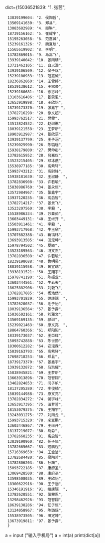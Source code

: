 dict={15036521839: "1. 张茜",
     
     13839199604: "2. 侯陶哲",
     13569141630: "3. 郑县",
     13083682989: "4. 祁琳",
     18739156162: "5. 崔耀宇",
     15195263058: "6. 范嘉诚",
     15239161326: "7. 魏夏琰",
     15565619902: "8. 李明",
     13782869015: "9. 马高飞",
     13939140042: "10. 张雨晴",
     13721462105: "11. 白以漩",
     13939106509: "12. 侯子祺",
     15239100933: "13. 范嘉诚",
     18236862860: "14. 王雪婷",
     18539138612: "15. 王家豪",
     15239160681: "16. 徐志峰",
     13103616406: "17. 张蒙恩",
     13653919898: "18. 王欣怡",
     18739173370: "19. 张鑫宇 ",
     13782716298: "20. 徐文超",
     15993762517: "21. 樊雯",
     13513824532: "22. 赵琳琳",
     18039121558: "23. 王梦新",
     18903912987: "24. 张欣语",
     13939137799: "25. 王子涵",
     15239025990: "26. 陈璐瑶",
     15938179800: "27. 樊帅彤",
     13782615952: "28. 吕嘉仪",
     13523215405: "29. 邓冰燕",
     15538977185: "30. 高紫轩",
     15993743212: "31. 高尉锋",
     15938181630: "32. 王淑静  ",
     13782836908: "33. 许若瑜",
     15838986760: "34. 张永恒",
     13572984967: "35. 张鑫宇",
     13937120235: "36. 高启智",
     13782714217: "37. 张景飞",
     13523207560: "38. 李毅 ",
     15538986334: "39. 苏亚茹",
     13603449131: "40. 王继开 ",
     15503911461: "41. 李毅 ",
     15993717968: "42. 牛玉欣",
     13707682388: "43. 靳镐玮",
     13693913505: "44. 田定坤",
     15978794502: "45. 夏颖",
     13523189563: "46. 冯文杰",
     13782836508: "47. 许若瑜",
     18239198688: "48. 鲁明昊",
     18839115958: "49. 黄宣瑞",
     13938191521: "50. 王翔宇",
     15978741190: "51. 陈振业",
     13603444561: "52. 牛云天",
     18625882906: "53. 刘毅飞",
     13782817885: "54. 杨浩然",
     15993701829: "55. 姫康瑞  ",
     13782620037: "56. 毛子怡",
     18039136564: "57. 张予露",
     15036502161: "58. 刘雅文",
     13569169135: "59. 祁琳",
     15239021463: "60. 原文亮  ",
     18864760366: "61. 郑阳阳",
     18339173037: "62. 王巨辉",
     15093742888: "63. 陈世勋",
     18300612282: "64. 安瑶霖",
     15039163793: "65. 高紫轩",
     17698718253: "66. 郑县",
     18739173370: "67. 张鑫宇",
     13939132872: "68. 马凯耀",
     15838945821: "69. 王梦新",
     13663913896: "70. 范智翔",
     13462824853: "71. 闫子帆",
     18137205280: "72. 李俊楠",
     15039144988: "73. 原文亮",
     13782834272: "74. 侯宇峰",
     13653917395: "75. 田梦哲",
     18153079375: "76. 王翔宇",
     13243031275: "77. 刘雨龙 ",
     15993715320: "78. 米亚鹏",
     13603446867: "79. 王继开",
     18137219077: "80. 马淼",
     13782668235: "81. 高启智",
     13839190960: "82. 任子恒",
     13782665667: "83. 寇鹏程",
     15716369650: "84. 王金洁",
     13782684480: "85. 侯陶哲",
     13782806203: "86. 孙简",
     15093722185: "87. 康府圣",
     13069428500: "88. 康府圣",
     13598508035: "89. 王欣怡",
     18300622916: "90. 王子涵",
     15346191916: "91. 姫康瑞  ",
     13782620551: "92. 张蒙恩",
     13298462926: "93. 范智翔",
     18639138286: "94. 任子恒",
     13124058967: "95. 陈璐瑶",
     15538973505: "96. 田定坤",
     13673919811: "97. 张予露",
     }
a = input ("输入手机号")
a = int(a)
print(dict[a])
